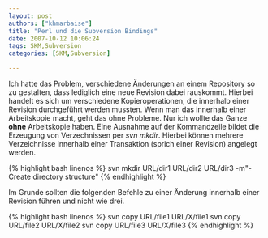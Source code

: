 ```yaml
---
layout: post
authors: ["khmarbaise"]
title: "Perl und die Subversion Bindings"
date: 2007-10-12 10:06:24
tags: SKM,Subversion
categories: [SKM,Subversion]

---
```

Ich hatte das Problem, verschiedene Änderungen an einem Repository so zu gestalten, dass lediglich eine neue Revision dabei rauskommt.
Hierbei handelt es sich um verschiedene Kopieroperationen, die innerhalb einer Revision durchgeführt werden mussten.
Wenn man das innerhalb einer Arbeitskopie macht, geht das ohne Probleme. Nur ich wollte das Ganze <b>ohne</b> Arbeitskopie haben.
Eine Ausnahme auf der Kommandzeile bildet die Erzeugung von Verzechnissen per *svn mkdir*. Hierbei können mehrere Verzeichnisse 
innerhalb einer Transaktion (sprich einer Revision) angelegt werden.

{% highlight bash linenos %}
svn mkdir URL/dir1 URL/dir2 URL/dir3 -m"- Create directory structure"
{% endhighlight %}

Im Grunde sollten die folgenden Befehle zu einer Änderung innerhalb einer Revision führen und nicht wie drei.

{% highlight bash linenos %}
svn copy URL/file1 URL/X/file1
svn copy URL/file2 URL/X/file2
svn copy URL/file3 URL/X/file3
{% endhighlight %}
